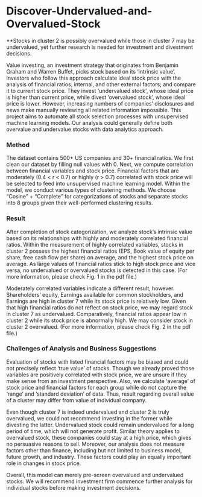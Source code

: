 # Discover-Undervalued-and-Overvalued-Stock
**Stocks in cluster 2 is possibly overvalued while those in cluster 7 may be undervalued, yet further research is needed for investment and divestment decisions.

Value investing, an investment strategy that originates from Benjamin Graham and Warren Buffet, picks stock based on its ‘intrinsic value’. Investors who follow this approach calculate ideal stock price with the analysis of financial ratios, internal, and other external factors; and compare it to current stock price. They invest 'undervalued stock', whose ideal price is higher than current price, while divest ‘overvalued stock’, whose ideal price is lower. However, increasing numbers of companies’ disclosures and news make manually reviewing all related information impossible. This project aims to automate all stock selection processes with unsupervised machine learning models. Our analysis could generally define both overvalue and undervalue stocks with data analytics approach.

### Method

The dataset contains 500+ US companies and 30+ financial ratios. We first clean our dataset by filling null values with 0. Next, we compute correlation between financial variables and stock price. Financial factors that are moderately (0.4 < r < 0.7) or highly (r > 0.7) correlated with stock price will be selected to feed into unsupervised machine learning model. Within the model, we conduct various types of clustering methods. We choose “Cosine” + “Complete” for categorizations of stocks and separate stocks into 8 groups given their well-performed clustering results. 

### Result

After completion of stock categorization, we analyze stock’s intrinsic value based on its relationships with highly and moderately correlated financial ratios. Within the measurement of highly correlated variables, stocks in cluster 2 possess the highest financial ratios (EPS, Book value of equity per share, free cash flow per share) on average, and the highest stock price on average. As large values of financial ratios stick to high stock price and vice versa, no undervalued or overvalued stocks is detected in this case. (For more information, please check Fig. 1 in the pdf file.)

Moderately correlated variables indicate a different result, however. Shareholders’ equity, Earnings available for common stockholders, and Earnings are high in cluster 7 while its stock price is relatively low. Given that high financial ratios do not reflect on stock price, we may regard stock in cluster 7 as undervalued. Comparatively, financial ratios appear low in cluster 2 while its stock price is abnormally high. We may consider stock in cluster 2 overvalued. (For more information, please check Fig. 2 in the pdf file.)

### Challenges of Analysis and Business Suggestions

Evaluation of stocks with listed financial factors may be biased and could not precisely reflect ‘true value’ of stocks. Though we already proved those variables are positively correlated with stock price, we are unsure if they make sense from an investment perspective. Also, we calculate ‘average’ of stock price and financial factors for each group while do not capture the ‘range’ and ‘standard deviation’ of data. Thus, result regarding overall value of a cluster may differ from value of individual company. 

Even though cluster 7 is indeed undervalued and cluster 2 is truly overvalued, we could not recommend investing in the former while divesting the latter. Undervalued stock could remain undervalued for a long period of time, which will not generate profit. Similar theory applies to overvalued stock, these companies could stay at a high price, which gives no persuasive reasons to sell. Moreover, our analysis does not measure factors other than finance, including but not limited to business model, future growth, and industry. These factors could play an equally important role in changes in stock price.

Overall, this model can merely pre-screen overvalued and undervalued stocks. We will recommend investment firm commence further analysis for individual stocks before making investment decisions.
